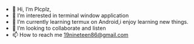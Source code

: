 - 👋 Hi, I’m Plcplz,
- 👀 I’m interested in terminal window application
- 🌱 I’m currently learning termux on Android,i enjoy learning new things.
- 💞️ I’m looking to collaborate and listen
- 📫 How to reach me 19nineteen86@gmail.com

<!---
Plcplz/Plcplz is a ✨ special ✨ repository because its `README.md` (this file) appears on your GitHub profile.
You can click the Preview link to take a look at your changes.
I'm new to git-hub, I'm here to learn and expand my knowledge base on using cmd line input and device info,along
With what ever else I can grab along the way.
